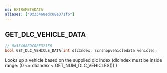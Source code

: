 ```yaml
---
ns: EXTRAMETADATA
aliases: ["0x33468edc08e371f6"]
---
```

## GET_DLC_VEHICLE_DATA

```c
// 0x33468EDC08E371F6
bool GET_DLC_VEHICLE_DATA(int dlcIndex, scrshopvehicledata vehicle);
```

Looks up a vehicle based on the supplied dlc index (dlcIndex must be inside range: (0 <= dlcIndex < GET_NUM_DLC_VEHICLES()) )

